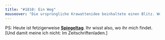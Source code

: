 ```yaml
---
title: "#1810: Ein Weg"
mouseover: "Die ursprüngliche Krawattenidee beinhaltete einen Blitz. Wegen Hochspannung und so. Nun ja."
---
```


PS:
Heute ist fetzigerweise <a href="http://www.fonflatter.de/kalender"><strong>Spiegeltag</strong></a>. Ihr wisst also, wo ihr mich findet. [Und damit meine ich nicht: Im Zeitschriftenladen.]

